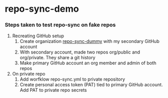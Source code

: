 # repo-sync-demo

### Steps taken to test repo-sync on fake repos

1. Recreating GitHub setup
    1. Create organization [repo-sync-dummy](https://github.com/repo-sync-dummy) with my secondary GitHub account
    2. With secondary account, made two repos org/public and org/private. They share a git history
    4. Make primary GitHub account an org member and admin of both repos
2. On private repo
    1. Add worfklow repo-sync.yml to private repository
    2. Create personal access token (PAT) tied to primary GitHub account. Add PAT to private repo secrets
